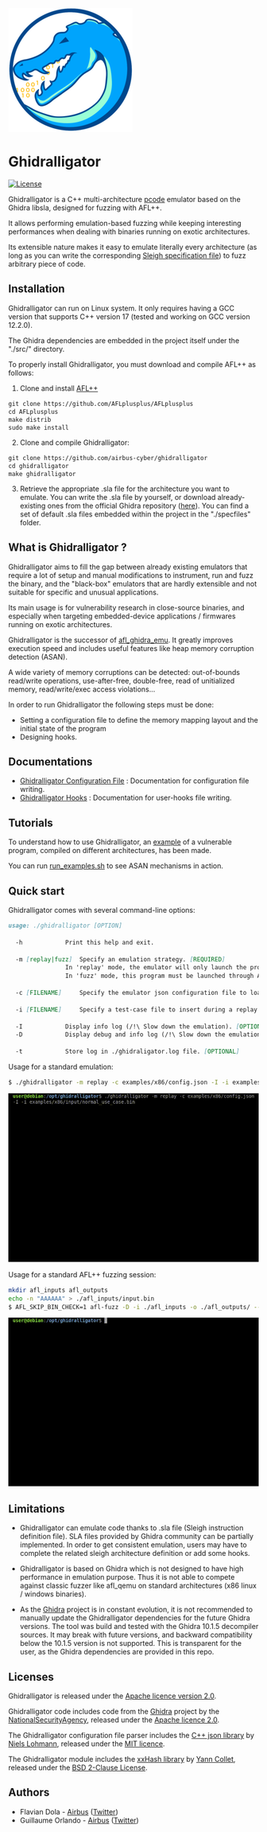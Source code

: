 ![Ghidralligator_logo](./docs/pictures/ghidralligator_logo_250x250.png)

# Ghidralligator

[![License](https://img.shields.io/badge/License-Apache%202.0-blue.svg)](https://opensource.org/licenses/Apache-2.0)

Ghidralligator is a C++ multi-architecture [pcode](https://spinsel.dev/assets/2020-06-17-ghidra-brainfuck-processor-1/ghidra_docs/language_spec/html/pcoderef.html) emulator based on the Ghidra libsla, designed for fuzzing with AFL++.

It allows performing emulation-based fuzzing while keeping interesting performances when dealing with binaries running on exotic architectures.

Its extensible nature makes it easy to emulate literally every architecture (as long as you can write the corresponding [Sleigh specification file](https://htmlpreview.github.io/?https://github.com/NationalSecurityAgency/ghidra/blob/master/GhidraDocs/languages/index.html)) to fuzz arbitrary piece of code.

## Installation

Ghidralligator can run on Linux system. It only requires having a GCC version that supports C++ version 17 (tested and working on GCC version 12.2.0).

The Ghidra dependencies are embedded in the project itself under the "./src/" directory.

To properly install Ghidralligator, you must download and compile AFL++ as follows:

1) Clone and install [AFL++](https://github.com/AFLplusplus/AFLplusplus/blob/stable/docs/INSTALL.md)
```
git clone https://github.com/AFLplusplus/AFLplusplus
cd AFLplusplus
make distrib
sudo make install
```

2) Clone and compile Ghidralligator:
```
git clone https://github.com/airbus-cyber/ghidralligator
cd ghidralligator
make ghidralligator
```

3) Retrieve the appropriate .sla file for the architecture you want to emulate.
You can write the .sla file by yourself, or download already-existing ones from the official Ghidra repository ([here](https://github.com/NationalSecurityAgency/ghidra/tree/master/Ghidra/Processors)). You can find a set of default .sla files embedded within the project in the "./specfiles" folder.

## What is Ghidralligator ?
Ghidralligator aims to fill the gap between already existing emulators that require a lot of setup and manual modifications to instrument, run and fuzz the binary, and the "black-box" emulators that are hardly extensible and not suitable for specific and unusual applications.

Its main usage is for vulnerability research in close-source binaries, and especially when targeting embedded-device applications / firmwares running on exotic architectures.

Ghidralligator is the successor of [afl_ghidra_emu](https://github.com/airbus-cyber/afl_ghidra_emu). It greatly improves execution speed and includes useful features like heap memory corruption detection (ASAN). 

A wide variety of memory corruptions can be detected: out-of-bounds read/write operations, use-after-free, double-free, read of unitialized memory, read/write/exec access violations...

In order to run Ghidralligator the following steps must be done:

  * Setting a configuration file to define the memory mapping layout and the initial state of the program
  * Designing hooks.



## Documentations

* [Ghidralligator Configuration File](docs/configuration_file.md) : Documentation for configuration file writing.
* [Ghidralligator Hooks](docs/user_hook.md) : Documentation for user-hooks file writing.


## Tutorials

To understand how to use Ghidralligator, an [example](examples) of a vulnerable program, compiled on different architectures, has been made. 

You can run [run_examples.sh](examples/run_examples.sh) to see ASAN mechanisms in action.


## Quick start

Ghidralligator comes with several command-line options:
```markdown
usage: ./ghidralligator [OPTION]

  -h 			Print this help and exit.

  -m [replay|fuzz]	Specify an emulation strategy. [REQUIRED]
				In 'replay' mode, the emulator will only launch the program once, exiting after a single loop.
				In 'fuzz' mode, this program must be launched through AFL.

  -c [FILENAME]		Specify the emulator json configuration file to load. [REQUIRED]

  -i [FILENAME]		Specify a test-case file to insert during a replay session. [OPTIONAL]

  -I 			Display info log (/!\ Slow down the emulation). [OPTIONAL]
  -D 			Display debug and info log (/!\ Slow down the emulation). [OPTIONAL]

  -t 			Store log in ./ghidraligator.log file. [OPTIONAL]


```

Usage for a standard emulation:
```bash
$ ./ghidralligator -m replay -c examples/x86/config.json -I -i examples/x86/input/normal_use_case.bin
```
![gif replay](./docs/pictures/replay.gif)

Usage for a standard AFL++ fuzzing session:
```bash
mkdir afl_inputs afl_outputs
echo -n "AAAAAA" > ./afl_inputs/input.bin
$ AFL_SKIP_BIN_CHECK=1 afl-fuzz -D -i ./afl_inputs -o ./afl_outputs/ -- ./ghidralligator -m fuzz -c examples/x86/config.json
```
![gif fuzzing](./docs/pictures/fuzz.gif)


## Limitations
* Ghidralligator can emulate code thanks to .sla file (Sleigh instruction definition file). SLA files provided by Ghidra community can be partially implemented. In order to get consistent emulation, users may have to complete the related sleigh architecture definition or add some hooks.

* Ghidralligator is based on Ghidra which is not designed to have high performance in emulation purpose. Thus it is not able to compete against classic fuzzer like afl_qemu on standard architectures (x86 linux / windows binaries).

* As the [Ghidra](https://github.com/NationalSecurityAgency/ghidra) project is in constant evolution, it is not recommended to manually update the Ghidralligator dependencies for the future Ghidra versions. The tool was build and tested with the Ghidra 10.1.5 decompiler sources. It may break with future versions, and backward compatibility below the 10.1.5 version is not supported. This is transparent for the user, as the Ghidra dependencies are provided in this repo.

## Licenses
Ghidralligator is released under the [Apache licence version 2.0](https://www.apache.org/licenses/LICENSE-2.0.txt).

Ghidralligator code includes code from the [Ghidra](https://github.com/NationalSecurityAgency/ghidra) project by the [NationalSecurityAgency](https://github.com/NationalSecurityAgency), released under the [Apache licence 2.0](https://github.com/NationalSecurityAgency/ghidra/blob/master/licenses/Apache_License_2.0.txt).

The Ghidralligator configuration file parser includes the [C++ json library](https://github.com/nlohmann/json) by [Niels Lohmann](https://github.com/nlohmann), released under the [MIT licence](https://raw.githubusercontent.com/nlohmann/json/master/LICENSE.MIT).

The Ghidralligator module includes the [xxHash library](https://github.com/Cyan4973/xxHash) by [Yann Collet](https://github.com/Cyan4973), released under the [BSD 2-Clause License](https://github.com/Cyan4973/xxHash/blob/dev/LICENSE).


## Authors
* Flavian Dola - [Airbus](https://www.cyber.airbus.com/) ([Twitter](https://twitter.com/_ceax))
* Guillaume Orlando - [Airbus](https://www.cyber.airbus.com/) ([Twitter](https://twitter.com/HomardBoy))
